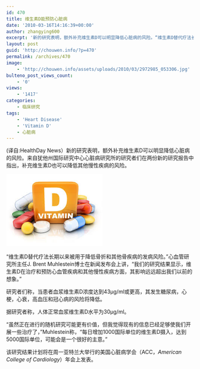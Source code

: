 ```yaml
---
id: 470
title: 维生素D能预防心脏病
date: '2010-03-16T14:16:39+00:00'
author: zhangying600
excerpt: '新的研究表明，额外补充维生素D可以明显降低心脏病的风险。“维生素D替代疗法长期以来被用于降低骨折和其他骨疾病的发病风险。”心血管研究所主任J. Brent Muhlestein博士在新闻发布会上讲，“我们的研究结果显示，维生素D在治疗和预防心血管疾病和其他慢性疾病方面，其影响远远超出我们以前的想象。”研究者们称，当患者血浆维生素D浓度达到43ug/ml或更高，其发生糖尿病，心梗，心衰，高血压和冠心病的风险将降低。'
layout: post
guid: 'http://chouwen.info/?p=470'
permalink: /archives/470
image:
    - 'http://chouwen.info/assets/uploads/2010/03/2972985_053306.jpg'
bulteno_post_views_count:
    - '0'
views:
    - '1417'
categories:
    - 临床研究
tags:
    - 'Heart Disease'
    - 'Vitamin D'
    - 心脏病
---
```


(译自:HealthDay News）新的研究表明，额外补充维生素D可以明显降低心脏病的风险。来自犹他州国际研究中心心脏病研究所的研究者们在两份新的研究报告中指出，补充维生素D也可以降低其他慢性疾病的风险。

![](/assets/uploads/2010/03/下载-2-1.jpg)

“维生素D替代疗法长期以来被用于降低骨折和其他骨疾病的发病风险。”心血管研究所主任J. Brent Muhlestein博士在新闻发布会上讲，“我们的研究结果显示，维生素D在治疗和预防心血管疾病和其他慢性疾病方面，其影响远远超出我们以前的想象。”

研究者们称，当患者血浆维生素D浓度达到43μg/ml或更高，其发生糖尿病，心梗，心衰，高血压和冠心病的风险将降低。

据研究者称，人体正常血浆维生素D水平为30μg/ml。

“虽然正在进行的随机研究可能更有价值，但我觉得现有的信息已经足够使我们开展一些治疗了，”Muhlestein称，“每日增加1000国际单位的维生素D摄入，达到5000国际单位，可能会是一个很好的主意。”

该研究结果计划将在周一亚特兰大举行的美国心脏病学会（ACC，*American College of Cardiology*）年会上发表。